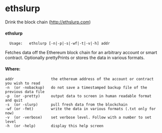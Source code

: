 # ethslurp
Drink the block chain (http://ethslurp.com)

#### ethslurp

      Usage:   ethslurp [-n|-p|-s|-wf|-t|-v|-h] addr

Fetches data off the Ethereum block chain for an arbitrary account or smart contract. Optionally prettyPrints or stores the data in various formats.

#### Where:

  	addr                 the ethereum address of the account or contract you wish to read
  	-n  (or -nobackup)   do not save a timestamped backup file of the previous data file
  	-p  (or -pretty)     output data to screen in human readable format and quit
  	-s  (or -slurp)      pull fresh data from the blockchain
  	-wf (or -fmt)        write the data in various formats (.txt only for now)
  	-v  (or -verbose)    set verbose level. Follow with a number to set level
  	-h  (or -help)       display this help screen
